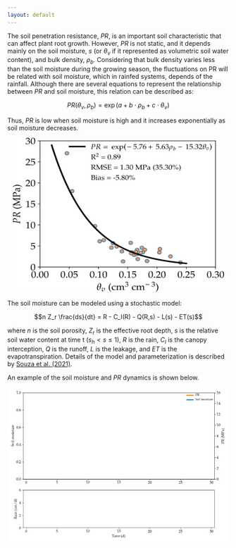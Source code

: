 ```yaml
---
layout: default
---
```



The soil penetration resistance, $PR$, is an important soil characteristic that can affect plant root growth.
However, $PR$ is not static, and it depends mainly on the soil moisture, $s$ (or $\theta_v$ if it represented as volumetric soil water content), and bulk density, $\rho_b$.
Considering that bulk density varies less than the soil moisture during the growing season, the fluctuations on PR will be related with soil moisture, which in rainfed systems, depends of the rainfall.
Although there are several equations to represent the relationship between $PR$ and soil moisture, this relation can be described as:

$$PR(\theta_v, \rho_b) = \exp(a + b \cdot \rho_b + c \cdot \theta_v)$$


Thus, $PR$ is low when soil moisture is high and it increases exponentially as soil moisture decreases.

<p align="center">
<img src="assets/img/FigPRtheta.png" width="480" height="350" >
</p>


The soil moisture can be modeled using a stochastic model:

$$n Z_r \frac{ds}{dt} = R - C_I(R) - Q(R,s) - L(s) - ET(s)$$


where $n$ is the soil porosity, $Z_r$ is the effective root depth, $s$ is the relative soil water content at time t ($s_h < s \leq 1$),
$R$ is the rain, $C_I$ is the canopy interception, $Q$ is the runoff, $L$ is the leakage, and $ET$ is the evapotranspiration.
Details of the model and parameterization is described by [Souza et al. (2021)](https://doi.org/10.1016/j.still.2020.104768).

An example of the soil moisture and $PR$ dynamics is shown below.

![](assets/img/soilmpr.gif)
